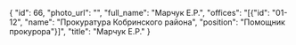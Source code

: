 {
    "id": 66,
    "photo_url": "",
    "full_name": "Марчук Е.Р.",
    "offices": "[{\"id\": \"01-12\", \"name\": \"Прокуратура Кобринского района\", \"position\": \"Помощник прокурора\"}]",
    "title": "Марчук Е.Р."
}